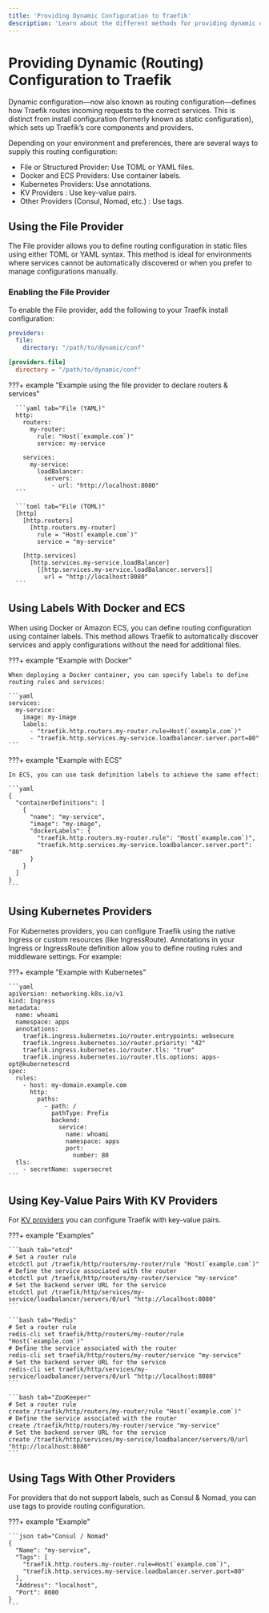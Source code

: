 ```yaml
---
title: 'Providing Dynamic Configuration to Traefik'
description: 'Learn about the different methods for providing dynamic configuration to Traefik. Read the technical documentation.'
---
```


# Providing Dynamic (Routing) Configuration to Traefik

Dynamic configuration—now also known as routing configuration—defines how Traefik routes incoming requests to the correct services. This is distinct from install configuration (formerly known as static configuration), which sets up Traefik’s core components and providers.

Depending on your environment and preferences, there are several ways to supply this routing configuration:

- File or Structured Provider: Use TOML or YAML files.
- Docker and ECS Providers: Use container labels.
- Kubernetes Providers: Use annotations.
- KV Providers : Use key-value pairs.
- Other Providers (Consul, Nomad, etc.) : Use tags.

## Using the File Provider

The File provider allows you to define routing configuration in static files using either TOML or YAML syntax. This method is ideal for environments where services cannot be automatically discovered or when you prefer to manage configurations manually.

### Enabling the File Provider

To enable the File provider, add the following to your Traefik install configuration:

```yaml tab="YAML"
providers:
  file:
    directory: "/path/to/dynamic/conf"
```

```toml tab="TOML"
[providers.file]
  directory = "/path/to/dynamic/conf"
```

???+ example "Example using the file provider to declare routers & services"

      ```yaml tab="File (YAML)"
      http:
        routers:
          my-router:
            rule: "Host(`example.com`)"
            service: my-service

        services:
          my-service:
            loadBalancer:
              servers:
                - url: "http://localhost:8080"
      ```

      ```toml tab="File (TOML)"
      [http]
        [http.routers]
          [http.routers.my-router]
            rule = "Host(`example.com`)"
            service = "my-service"

        [http.services]
          [http.services.my-service.loadBalancer]
            [[http.services.my-service.loadBalancer.servers]]
              url = "http://localhost:8080"
      ```

## Using Labels With Docker and ECS

When using Docker or Amazon ECS, you can define routing configuration using container labels. This method allows Traefik to automatically discover services and apply configurations without the need for additional files.

???+ example "Example with Docker"

    When deploying a Docker container, you can specify labels to define routing rules and services:

    ```yaml
    services:
      my-service:
        image: my-image
        labels:
          - "traefik.http.routers.my-router.rule=Host(`example.com`)"
          - "traefik.http.services.my-service.loadbalancer.server.port=80"
    ```

???+ example "Example with ECS"

    In ECS, you can use task definition labels to achieve the same effect:

    ```yaml
    {
      "containerDefinitions": [
        {
          "name": "my-service",
          "image": "my-image",
          "dockerLabels": {
            "traefik.http.routers.my-router.rule": "Host(`example.com`)",
            "traefik.http.services.my-service.loadbalancer.server.port": "80"
          }
        }
      ]
    }
    ```

## Using Kubernetes Providers

For Kubernetes providers, you can configure Traefik using the native Ingress or custom resources (like IngressRoute). Annotations in your Ingress or IngressRoute definition allow you to define routing rules and middleware settings. For example:

???+ example "Example with Kubernetes"

    ```yaml
    apiVersion: networking.k8s.io/v1
    kind: Ingress
    metadata:
      name: whoami
      namespace: apps
      annotations:
        traefik.ingress.kubernetes.io/router.entrypoints: websecure
        traefik.ingress.kubernetes.io/router.priority: "42"
        traefik.ingress.kubernetes.io/router.tls: "true"
        traefik.ingress.kubernetes.io/router.tls.options: apps-opt@kubernetescrd
    spec:
      rules:
        - host: my-domain.example.com
          http:
            paths:
              - path: /
                pathType: Prefix
                backend:
                  service:
                    name: whoami
                    namespace: apps
                    port:
                      number: 80
      tls:
        - secretName: supersecret    
    ```

## Using Key-Value Pairs With KV Providers

For [KV providers](./other-providers/kv.md) you can configure Traefik with key-value pairs.

???+ example "Examples"

    ```bash tab="etcd"
    # Set a router rule
    etcdctl put /traefik/http/routers/my-router/rule "Host(`example.com`)"
    # Define the service associated with the router
    etcdctl put /traefik/http/routers/my-router/service "my-service"
    # Set the backend server URL for the service
    etcdctl put /traefik/http/services/my-service/loadbalancer/servers/0/url "http://localhost:8080"
    ```

    ```bash tab="Redis"
    # Set a router rule
    redis-cli set traefik/http/routers/my-router/rule "Host(`example.com`)"
    # Define the service associated with the router
    redis-cli set traefik/http/routers/my-router/service "my-service"
    # Set the backend server URL for the service
    redis-cli set traefik/http/services/my-service/loadbalancer/servers/0/url "http://localhost:8080"
    ```

    ```bash tab="ZooKeeper"
    # Set a router rule
    create /traefik/http/routers/my-router/rule "Host(`example.com`)"
    # Define the service associated with the router
    create /traefik/http/routers/my-router/service "my-service"
    # Set the backend server URL for the service
    create /traefik/http/services/my-service/loadbalancer/servers/0/url "http://localhost:8080"
    ```

## Using Tags With Other Providers

For providers that do not support labels, such as Consul & Nomad, you can use tags to provide routing configuration.

???+ example "Example"

    ```json tab="Consul / Nomad"
    {
      "Name": "my-service",
      "Tags": [
        "traefik.http.routers.my-router.rule=Host(`example.com`)",
        "traefik.http.services.my-service.loadbalancer.server.port=80"
      ],
      "Address": "localhost",
      "Port": 8080
    }
    ```
